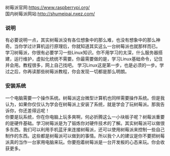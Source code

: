 树莓派官网:<https://www.raspberrypi.org/>  
国内树莓派网站:<http://shumeipai.nxez.com/>
### 说明
有必要说明一点，其实树莓派没有各位想象中的那么难，也没有想象中的那么神奇。当你学过计算机运行原理后，你就知道其实这么一台树莓派也就那样而已。  
学习树莓派，你很有必要学习一些Linux知识。你不用学习的太深，什么服务器搭建，运行维护，虚拟化统统不需要。你最需要做的是，学习Linux基础命令，记住并会用。教程很多，网上自己找吧。
学习Linux这是第一步，也是必须的一步。学过之后，你再读那些树莓派教程，你会发现一切都是那么明朗。  
### 安装系统
一个电脑需要一个操作系统。树莓派这台微型计算机也同样需要操作系统。但是我认为，如果你仅仅认为学会在树莓派上安装了系统，就是学会了玩树莓派。那我告诉你，你还差得远呢！  
你要是玩系统，你在你电脑上玩多爽啊，何必折腾这么一小块板子呢？树莓派重要的是硬件基础。学习树莓派是为了锻炼你对硬件技术的了解。其实树莓派可以做很多东西。我们可以利用手机蓝牙来连接树莓派，还可以使用树莓派来控制一些自己制作的东西。这些都是树莓派可以做到的事情。所以我个人的建议是你不要把树莓派真的当作一台家用电脑来玩。你要抱着树莓派是一台开发板的心态来玩。你会收获更多。

